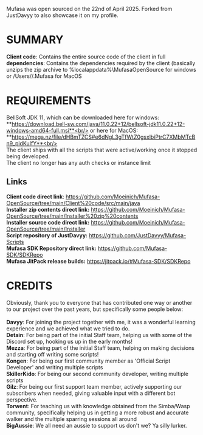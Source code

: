 Mufasa was open sourced on the 22nd of April 2025. Forked from JustDavyy to also showcase it on my profile.

# SUMMARY

**Client code**: Contains the entire source code of the client in full<br/>
**dependencies**: Contains the dependencies required by the client (basically unzips the zip archive to %localappdata%\MufasaOpenSource for windows or /Users/<user>/.Mufasa for MacOS<br/>
# REQUIREMENTS<br/>
BellSoft JDK 11, which can be downloaded here for windows: **https://download.bell-sw.com/java/11.0.22+12/bellsoft-jdk11.0.22+12-windows-amd64-full.msi**<br/>
or here for MacOS: **https://mega.nz/file/dHBmTZCS#e6dNgL3gTfWtZ0gsxlbiPtrC7XMbMTcBn9_pidKuIfY**<br/>
<br/>
The client ships with all the scripts that were active/working once it stopped being developed.<br/>
The client no longer has any auth checks or instance limit<br/>
## Links
**Client code direct link**: https://github.com/Moeinich/Mufasa-OpenSource/tree/main/Client%20code/src/main/java<br/>
**Installer zip contents direct link:** https://github.com/Moeinich/Mufasa-OpenSource/tree/main/Installer%20zip%20contents<br/>
**Installer source code direct link:** https://github.com/Moeinich/Mufasa-OpenSource/tree/main/Installer<br/>
**Script repository of JustDavyy:** https://github.com/JustDavyy/Mufasa-Scripts<br/>
**Mufasa SDK Repository direct link:** https://github.com/Mufasa-SDK/SDKRepo<br/>
**Mufasa JitPack release builds:** https://jitpack.io/#Mufasa-SDK/SDKRepo<br/>

# CREDITS
Obviously, thank you to everyone that has contributed one way or another to our project over the past years, but specifically some people below:<br/><br/>
**Davyy**: For joining the project together with me, it was a wonderful learning experience and we achieved what we tried to do. <br/>
**Detain**: For being part of the initial Staff team, helping us with some of the Discord set up, hooking us up in the early months! <br/>
**Mezza**: For being part of the initial Staff team, helping on making decisions and starting off writing some scripts!<br/>
**Kongen**: For being our first community member as 'Official Script Developer' and writing multiple scripts<br/>
**SkillerKido**: For being our second community developer, writing multiple scripts<br/>
**Gilz**: For being our first support team member, actively supporting our subscribers when needed, giving valuable input with a different bot perspective.<br/>
**Torwent**: For teaching us with knowledge obtained from the Simba/Wasp community, specifically helping us in getting a more robust and accurate walker and the multiple sparring sessions all around<br/>
**BigAussie**: We all need an aussie to support us don't we? Ya silly lurker.<br/>